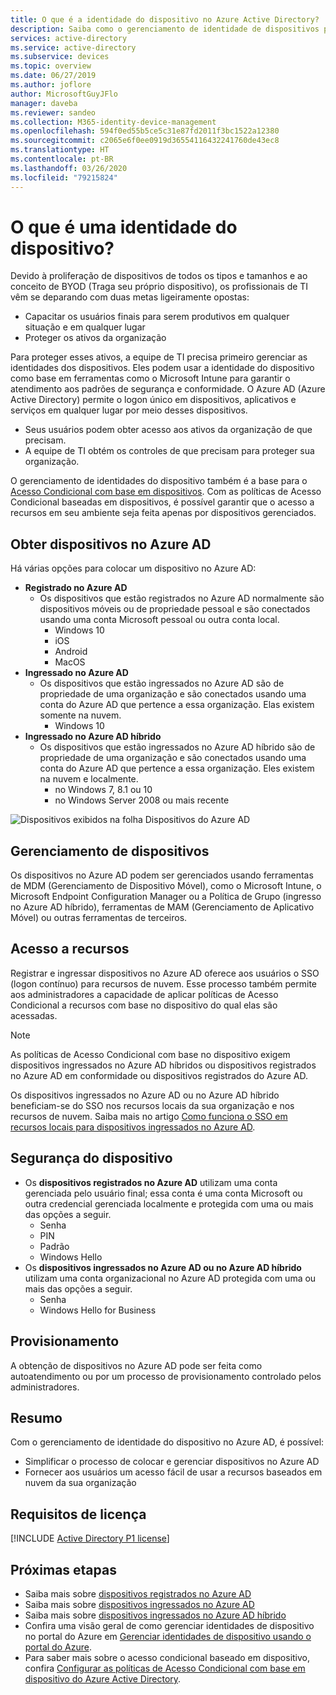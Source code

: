 ```yaml
---
title: O que é a identidade do dispositivo no Azure Active Directory?
description: Saiba como o gerenciamento de identidade de dispositivos pode ajudá-lo a gerenciar os dispositivos que estão acessando recursos em seu ambiente.
services: active-directory
ms.service: active-directory
ms.subservice: devices
ms.topic: overview
ms.date: 06/27/2019
ms.author: joflore
author: MicrosoftGuyJFlo
manager: daveba
ms.reviewer: sandeo
ms.collection: M365-identity-device-management
ms.openlocfilehash: 594f0ed55b5ce5c31e87fd2011f3bc1522a12380
ms.sourcegitcommit: c2065e6f0ee0919d36554116432241760de43ec8
ms.translationtype: HT
ms.contentlocale: pt-BR
ms.lasthandoff: 03/26/2020
ms.locfileid: "79215824"
---
```

# <a name="what-is-a-device-identity"></a>O que é uma identidade do dispositivo?

Devido à proliferação de dispositivos de todos os tipos e tamanhos e ao conceito de BYOD (Traga seu próprio dispositivo), os profissionais de TI vêm se deparando com duas metas ligeiramente opostas:

- Capacitar os usuários finais para serem produtivos em qualquer situação e em qualquer lugar
- Proteger os ativos da organização

Para proteger esses ativos, a equipe de TI precisa primeiro gerenciar as identidades dos dispositivos. Eles podem usar a identidade do dispositivo como base em ferramentas como o Microsoft Intune para garantir o atendimento aos padrões de segurança e conformidade. O Azure AD (Azure Active Directory) permite o logon único em dispositivos, aplicativos e serviços em qualquer lugar por meio desses dispositivos.

- Seus usuários podem obter acesso aos ativos da organização de que precisam. 
- A equipe de TI obtém os controles de que precisam para proteger sua organização.

O gerenciamento de identidades do dispositivo também é a base para o [Acesso Condicional com base em dispositivos](../conditional-access/require-managed-devices.md). Com as políticas de Acesso Condicional baseadas em dispositivos, é possível garantir que o acesso a recursos em seu ambiente seja feita apenas por dispositivos gerenciados.

## <a name="getting-devices-in-azure-ad"></a>Obter dispositivos no Azure AD

Há várias opções para colocar um dispositivo no Azure AD:

- **Registrado no Azure AD**
   - Os dispositivos que estão registrados no Azure AD normalmente são dispositivos móveis ou de propriedade pessoal e são conectados usando uma conta Microsoft pessoal ou outra conta local.
      - Windows 10
      - iOS
      - Android
      - MacOS
- **Ingressado no Azure AD**
   - Os dispositivos que estão ingressados no Azure AD são de propriedade de uma organização e são conectados usando uma conta do Azure AD que pertence a essa organização. Elas existem somente na nuvem.
      - Windows 10 
- **Ingressado no Azure AD híbrido**
   - Os dispositivos que estão ingressados no Azure AD híbrido são de propriedade de uma organização e são conectados usando uma conta do Azure AD que pertence a essa organização. Eles existem na nuvem e localmente.
      - no Windows 7, 8.1 ou 10
      - no Windows Server 2008 ou mais recente

![Dispositivos exibidos na folha Dispositivos do Azure AD](./media/overview/azure-active-directory-devices-all-devices.png)

## <a name="device-management"></a>Gerenciamento de dispositivos

Os dispositivos no Azure AD podem ser gerenciados usando ferramentas de MDM (Gerenciamento de Dispositivo Móvel), como o Microsoft Intune, o Microsoft Endpoint Configuration Manager ou a Política de Grupo (ingresso no Azure AD híbrido), ferramentas de MAM (Gerenciamento de Aplicativo Móvel) ou outras ferramentas de terceiros.

## <a name="resource-access"></a>Acesso a recursos

Registrar e ingressar dispositivos no Azure AD oferece aos usuários o SSO (logon contínuo) para recursos de nuvem. Esse processo também permite aos administradores a capacidade de aplicar políticas de Acesso Condicional a recursos com base no dispositivo do qual elas são acessadas. 

> [!NOTE]
> As políticas de Acesso Condicional com base no dispositivo exigem dispositivos ingressados no Azure AD híbridos ou dispositivos registrados no Azure AD em conformidade ou dispositivos registrados do Azure AD.

Os dispositivos ingressados no Azure AD ou no Azure AD híbrido beneficiam-se do SSO nos recursos locais da sua organização e nos recursos de nuvem. Saiba mais no artigo [Como funciona o SSO em recursos locais para dispositivos ingressados no Azure AD](azuread-join-sso.md).

## <a name="device-security"></a>Segurança do dispositivo

- Os **dispositivos registrados no Azure AD** utilizam uma conta gerenciada pelo usuário final; essa conta é uma conta Microsoft ou outra credencial gerenciada localmente e protegida com uma ou mais das opções a seguir.
   - Senha
   - PIN
   - Padrão
   - Windows Hello
- Os **dispositivos ingressados no Azure AD ou no Azure AD híbrido** utilizam uma conta organizacional no Azure AD protegida com uma ou mais das opções a seguir.
   - Senha
   - Windows Hello for Business

## <a name="provisioning"></a>Provisionamento

A obtenção de dispositivos no Azure AD pode ser feita como autoatendimento ou por um processo de provisionamento controlado pelos administradores.

## <a name="summary"></a>Resumo

Com o gerenciamento de identidade do dispositivo no Azure AD, é possível:

- Simplificar o processo de colocar e gerenciar dispositivos no Azure AD
- Fornecer aos usuários um acesso fácil de usar a recursos baseados em nuvem da sua organização

## <a name="license-requirements"></a>Requisitos de licença

[!INCLUDE [Active Directory P1 license](../../../includes/active-directory-p1-license.md)]

## <a name="next-steps"></a>Próximas etapas

- Saiba mais sobre [dispositivos registrados no Azure AD](concept-azure-ad-register.md)
- Saiba mais sobre [dispositivos ingressados no Azure AD](concept-azure-ad-join.md)
- Saiba mais sobre [dispositivos ingressados no Azure AD híbrido](concept-azure-ad-join-hybrid.md)
- Confira uma visão geral de como gerenciar identidades de dispositivo no portal do Azure em [Gerenciar identidades de dispositivo usando o portal do Azure](device-management-azure-portal.md).
- Para saber mais sobre o acesso condicional baseado em dispositivo, confira [Configurar as políticas de Acesso Condicional com base em dispositivo do Azure Active Directory](../conditional-access/require-managed-devices.md).
